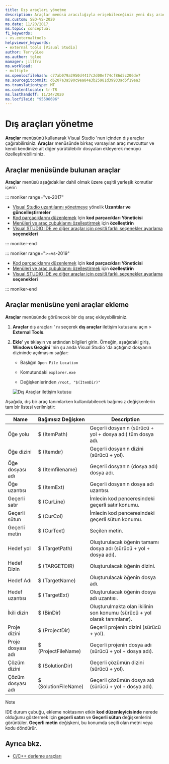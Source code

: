 ```yaml
---
title: Dış araçları yönetme
description: Araçlar menüsü aracılığıyla erişebileceğiniz yeni dış araçlar ekleme ve yönetme hakkında bilgi edinin.
ms.custom: SEO-VS-2020
ms.date: 11/20/2017
ms.topic: conceptual
f1_keywords:
- vs.externaltools
helpviewer_keywords:
- external tools [Visual Studio]
author: TerryGLee
ms.author: tglee
manager: jillfra
ms.workload:
- multiple
ms.openlocfilehash: c77ab079a2950d4417c2d00ef74cf86d5c206de7
ms.sourcegitcommit: d6207a3a590c9ea84e3b25981d39933ad5f19ea3
ms.translationtype: MT
ms.contentlocale: tr-TR
ms.lasthandoff: 11/24/2020
ms.locfileid: "95596696"
---
```

# <a name="manage-external-tools"></a>Dış araçları yönetme

**Araçlar** menüsünü kullanarak Visual Studio 'nun içinden dış araçlar çağırabilirsiniz. **Araçlar** menüsünde birkaç varsayılan araç mevcuttur ve kendi kendinize ait diğer yürütülebilir dosyaları ekleyerek menüyü özelleştirebilirsiniz.

## <a name="tools-available-on-the-tools-menu"></a>Araçlar menüsünde bulunan araçlar

**Araçlar** menüsü aşağıdakiler dahil olmak üzere çeşitli yerleşik komutlar içerir:

::: moniker range="vs-2017"

* [Visual Studio uzantılarını yönetmeye](finding-and-using-visual-studio-extensions.md) yönelik **Uzantılar ve güncelleştirmeler**
* [Kod parçacıklarını düzenlemek](code-snippets.md) Için **kod parçacıkları Yöneticisi**
* [Menüleri ve araç çubuklarını özelleştirmek](how-to-customize-menus-and-toolbars-in-visual-studio.md) için **özelleştirin**
* [Visual STUDIO IDE ve diğer araçlar için çeşitli farklı seçenekler ayarlama](reference/options-dialog-box-visual-studio.md) **seçenekleri**

::: moniker-end

::: moniker range=">=vs-2019"

* [Kod parçacıklarını düzenlemek](code-snippets.md) Için **kod parçacıkları Yöneticisi**
* [Menüleri ve araç çubuklarını özelleştirmek](how-to-customize-menus-and-toolbars-in-visual-studio.md) için **özelleştirin**
* [Visual STUDIO IDE ve diğer araçlar için çeşitli farklı seçenekler ayarlama](reference/options-dialog-box-visual-studio.md) **seçenekleri**

::: moniker-end

## <a name="add-new-tools-to-the-tools-menu"></a>Araçlar menüsüne yeni araçlar ekleme

**Araçlar** menüsünde görünecek bir dış araç ekleyebilirsiniz.

1. **Araçlar** dış araçları ' nı seçerek **dış araçlar** iletişim kutusunu açın  >  **External Tools**.

1. **Ekle**' ye tıklayın ve ardından bilgileri girin. Örneğin, aşağıdaki giriş, **Windows Gezgini** 'nin şu anda Visual Studio 'da açtığınız dosyanın dizininde açılmasını sağlar:

   * Başlığın `Open File Location`

   * Komutundaki `explorer.exe`

   * Değişkenlerinden `/root, "$(ItemDir)"`

   ![Dış Araçlar iletişim kutusu](media/external-tools-dialog.png)

Aşağıda, dış bir araç tanımlarken kullanılabilecek bağımsız değişkenlerin tam bir listesi verilmiştir:

|Name|Bağımsız Değişken|Description|
|----------|--------------|-----------------|
|Öğe yolu|$ (ItemPath)|Geçerli dosyanın (sürücü + yol + dosya adı) tüm dosya adı.|
|Öğe dizini|$ (Itemdır)|Geçerli dosyanın dizini (sürücü + yol).|
|Öğe dosyası adı|$ (Itemfilename)|Geçerli dosyanın (dosya adı) dosya adı.|
|Öğe uzantısı|$ (ItemExt)|Geçerli dosyanın dosya adı uzantısı.|
|Geçerli satır|$ (CurLine)|İmlecin kod penceresindeki geçerli satır konumu.|
|Geçerli sütun|$ (CurCol)|İmlecin kod penceresindeki geçerli sütun konumu.|
|Geçerli metin|$ (CurText)|Seçilen metin.|
|Hedef yol|$ (TargetPath)|Oluşturulacak öğenin tamamı dosya adı (sürücü + yol + dosya adı).|
|Hedef Dizin|$ (TARGETDIR)|Oluşturulacak öğenin dizini.|
|Hedef Adı|$ (TargetName)|Oluşturulacak öğenin dosya adı.|
|Hedef uzantısı|$ (TargetExt)|Oluşturulacak öğenin dosya adı uzantısı.|
|İkili dizin|$ (BinDir)|Oluşturulmakta olan ikilinin son konumu (sürücü + yol olarak tanımlanır).|
|Proje dizini|$ (ProjectDir)|Geçerli projenin dizini (sürücü + yol).|
|Proje dosyası adı|$ (ProjectFileName)|Geçerli projenin dosya adı (sürücü + yol + dosya adı).|
|Çözüm dizini|$ (SolutionDir)|Geçerli çözümün dizini (sürücü + yol).|
|Çözüm dosyası adı|$ (SolutionFileName)|Geçerli çözümün dosya adı (sürücü + yol + dosya adı).|

> [!NOTE]
> IDE durum çubuğu, ekleme noktasının etkin **kod düzenleyicisinde** nerede olduğunu göstermek Için **geçerli satırı** ve **Geçerli sütun** değişkenlerini görüntüler. **Geçerli metin** değişkeni, bu konumda seçili olan metni veya kodu döndürür.

## <a name="see-also"></a>Ayrıca bkz.

- [C/C++ derleme araçları](/cpp/build/reference/c-cpp-build-tools)
